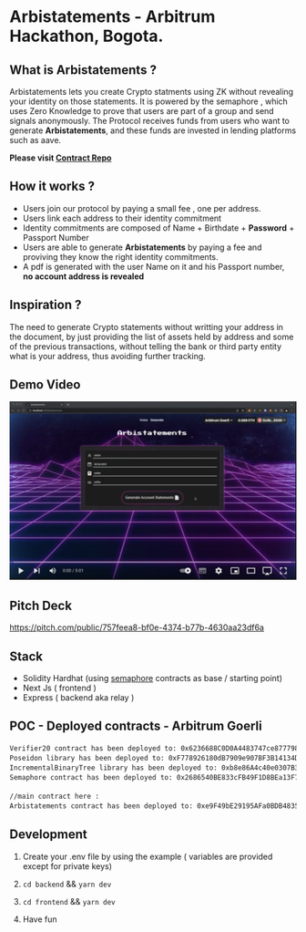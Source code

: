# **Arbistatements** - Arbitrum Hackathon, Bogota.
## What is Arbistatements ? 
Arbistatements lets you create Crypto statments using ZK without revealing your identity on those statements. It is powered by the semaphore , which uses Zero Knowledge to prove that users are part of a group and send signals anonymously. The Protocol receives funds from users who want to generate **Arbistatements**, and these funds are invested in lending platforms such as aave. 

**Please visit [Contract Repo](https://github.com/jrcarlos2000/Arbistatements-full-stack)**
## How it works ?
- Users join our protocol by paying a small fee , one per address.
- Users link each address to their identity commitment
- Identity commitments are composed of Name + Birthdate + **Password** + Passport Number
- Users are able to generate **Arbistatements** by paying a fee and proviving they know the right identity commitments.
- A pdf is generated with the user Name on it and his Passport number, **no account address is revealed**

## Inspiration ?
The need to generate Crypto statements without writting your address in the document, by just providing the list of assets held by address and some of the previous transactions, without telling the bank or third party entity what is your address, thus avoiding further tracking.

## Demo Video
[![Arbistatements Demo](./frontend/public/static/yt-sc.png)](https://youtu.be/8bmmw0kWkgk)
## Pitch Deck
https://pitch.com/public/757feea8-bf0e-4374-b77b-4630aa23df6a
## Stack
- Solidity Hardhat (using [semaphore](https://github.com/semaphore-protocol/boilerplate) contracts as base / starting point)
- Next Js ( frontend )
- Express ( backend aka relay )
## POC - Deployed contracts - Arbitrum Goerli
```bash
Verifier20 contract has been deployed to: 0x6236688C0D0A4483747ce8777986621aE191e9e2
Poseidon library has been deployed to: 0xF778926180dB7909e907BF3B14134D0e1ebCC69d
IncrementalBinaryTree library has been deployed to: 0xb8e86A4c40e0307B389AeFC2be1E5048A611Db13
Semaphore contract has been deployed to: 0x2686540BE833cFB49F1D8BEa13F7c0E46767FC2D

//main contract here :
Arbistatements contract has been deployed to: 0xe9F49bE29195AFa0BDB483561D547C36f8be5045
```

## Development
1. Create your .env file by using the example ( variables are provided except for private keys)

2. ```cd backend``` && ```yarn dev```

3. ```cd frontend``` && ```yarn dev```

4. Have fun

